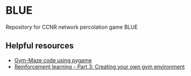 # BLUE
Repository for CCNR network percolation game BLUE

## Helpful resources

- [Gym-Maze code using pygame](https://github.com/MattChanTK/gym-maze/blob/master/gym_maze/envs/maze_view_2d.py)
- [Reinforcement learning - Part 3: Creating your own gym environment](https://www.novatec-gmbh.de/en/blog/creating-a-gym-environment/)
